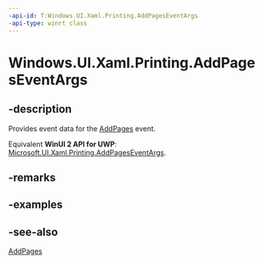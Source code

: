 ```yaml
---
-api-id: T:Windows.UI.Xaml.Printing.AddPagesEventArgs
-api-type: winrt class
---
```


<!-- Class syntax.
public class AddPagesEventArgs : Windows.UI.Xaml.Printing.IAddPagesEventArgs
-->

# Windows.UI.Xaml.Printing.AddPagesEventArgs

## -description
Provides event data for the [AddPages](printdocument_addpages.md) event.

Equivalent **WinUI 2 API for UWP**: [Microsoft.UI.Xaml.Printing.AddPagesEventArgs](/windows/winui/api/microsoft.ui.xaml.printing.addpageseventargs).

## -remarks

## -examples

## -see-also
[AddPages](printdocument_addpages.md)
